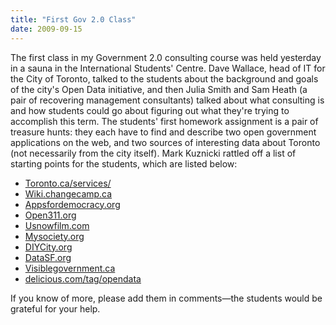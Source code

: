 ```yaml
---
title: "First Gov 2.0 Class"
date: 2009-09-15
---
```

The first class in my Government 2.0 consulting course was held yesterday in a sauna in the International Students' Centre.  Dave Wallace, head of IT for the City of Toronto, talked to the students about the background and goals of the city's Open Data initiative, and then Julia Smith and Sam Heath (a pair of recovering management consultants) talked about what consulting is and how students could go about figuring out what they're trying to accomplish this term.  The students' first homework assignment is a pair of treasure hunts: they each have to find and describe two open government applications on the web, and two sources of interesting data about Toronto (not necessarily from the city itself). Mark Kuznicki rattled off a list of starting points for the students, which are listed below:
<ul>
  <li><a href="http://www.toronto.ca/services/">Toronto.ca/services/</a></li>
  <li><a href="http://wiki.changecamp.ca/">Wiki.changecamp.ca</a></li>
  <li><a href="http://www.appsfordemocracy.org/">Appsfordemocracy.org</a></li>
  <li><a href="http://open311.org/">Open311.org</a></li>
  <li><a href="http://usnowfilm.com/">Usnowfilm.com</a></li>
  <li><a href="http://www.mysociety.org/">Mysociety.org</a></li>
  <li><a href="http://diycity.org/">DIYCity.org</a></li>
  <li><a href="http://datasf.org/">DataSF.org</a></li>
  <li><a href="http://visiblegovernment.ca/">Visiblegovernment.ca</a></li>
  <li><a href="http://delicious.com/tag/opendata">delicious.com/tag/opendata</a></li>
</ul>
If you know of more, please add them in comments—the students would be grateful for your help.
